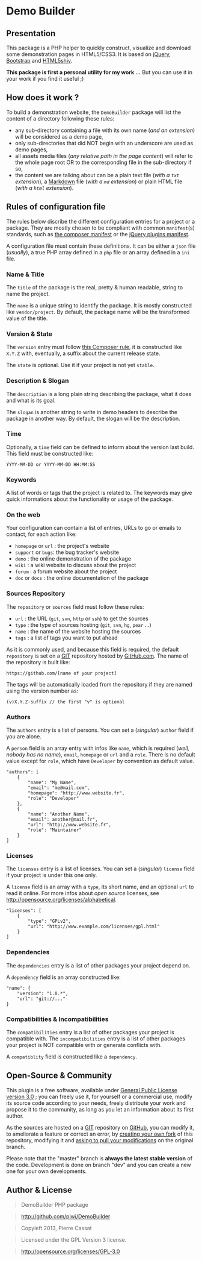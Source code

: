 Demo Builder
============

## Presentation

This package is a PHP helper to quickly construct, visualize and download some demonstration
pages in HTML5/CSS3. It is based on [jQuery](http://jquery.com/), [Bootstrap](http://twitter.github.com/bootstrap/index.html)
and [HTML5shiv](http://code.google.com/p/html5shiv/).

**This package is first a personal utility for my work ...** But you can use it in your work if you find it useful ;)

## How does it work ?

To build a demonstration website, the `DemoBuilder` package will list the content of a directory following these rules:

-   any sub-directory containing a file with its own name (*and an extension*) will be considered as a demo page,
-   only sub-directories that did NOT begin with an underscore are used as demo pages,
-   all assets media files (*any relative path in the page content*) will refer to the whole page root OR to the corresponding
    file in the sub-directory if so,
-   the content we are talking about can be a plain text file (*with a `txt` extension*), a [Markdown](http://daringfireball.net/projects/markdown/)
    file (*with a `md` extension*) or plain HTML file (*with a `html` extension*).

## Rules of configuration file

The rules below discribe the different configuration entries for a project or a package. They
are mostly chosen to be compliant with common `manifest`(s) standards, such as [the composer manifest](http://getcomposer.org/doc/04-schema.md)
or the [jQuery plugins manifest](http://plugins.jquery.com/docs/package-manifest/).

A configuration file must contain these definitions. It can be either a `json` file (*usually*),
a true PHP array defined in a `php` file or an array defined in a `ini` file.

### Name & Title

The `title` of the package is the real, pretty & human readable, string to name the project.

The `name` is a unique string to identify the package. It is mostly constructed like
`vendor/project`. By default, the package name will be the transformed value of the title.

### Version & State

The `version` entry must follow [this Composer rule](http://getcomposer.org/doc/04-schema.md#version),
it is constructed like `X.Y.Z` with, eventually, a suffix about the current release state.

The `state` is optional. Use it if your project is not yet `stable`.

### Description & Slogan

The `description` is a long plain string describing the package, what it does and what is its
goal.

The `slogan` is another string to write in demo headers to describe the package in another way.
By default, the slogan will be the description.

### Time

Optionally, a `time` field can be defined to inform about the version last build. This field must
be constructed like:

    YYYY-MM-DD or YYYY-MM-DD HH:MM:SS

### Keywords

A list of words or tags that the project is related to. The keywords may give quick informations
about the functionality or usage of the package.

### On the web

Your configuration can contain a list of entries, URLs to go or emails to contact, for each action like:
-   `homepage` or `url` : the project's website
-   `support` or `bugs`: the bug tracker's website
-   `demo` : the online demonstration of the package
-   `wiki` : a wiki website to discuss about the project
-   `forum` : a forum website about the project
-   `doc` or `docs` : the online documentation of the package

### Sources Repository

The `repository` or `sources` field must follow these rules:
-   `url` : the URL (`git`, `svn`, `http` or `ssh`) to get the sources
-   `type` : the type of sources hosting (`git`, `svn`, `hg`, `pear` ...)
-   `name` : the name of the website hosting the sources
-   `tags` : a list of tags you want to put ahead

As it is commonly used, and because this field is required, the default `repository` is
set on a [GIT](http://git-scm.com/) repository hosted by [GitHub.com](https://github.com/).
The name of the repository is built like:

    https://github.com/[name of your project]

The tags will be automatically loaded from the repository if they are named using the version
number as:

    (v)X.Y.Z-suffix // the first "v" is optional

### Authors

The `authors` entry is a list of persons. You can set a (*singular*) `author` field if
you are alone.

A `person` field is an array entry with infos like `name`, which is required (*well, nobody has no name*), 
`email`, `homepage` or `url` and a `role`. There is no default value except for `role`, which have
`Developer` by convention as default value.

    "authors": [
        {
            "name": "My Name",
            "email": "me@mail.com",
            "homepage": "http://www.website.fr",
            "role": "Developer"
        },
        {
            "name": "Another Name",
            "email": another@mail.fr",
            "url": "http://www.website.fr",
            "role": "Maintainer"
        }
    ]

### Licenses

The `licenses` entry is a list of licenses. You can set a (*singular*) `license` field if
your project is under this one only.

A `license` field is an array with a `type`, its short name, and an optional `url` to read it online.
For more infos about *open source* licenses, see <http://opensource.org/licenses/alphabetical>.

    "licenses": [
        {
            "type": "GPLv2",
            "url": "http://www.example.com/licenses/gpl.html"
        }
    ]

### Dependencies

The `dependencies` entry is a list of other packages your project depend on.

A `dependency` field is an array constructed like:

    "name": {
        "version": "1.0.*",
        "url": "git://..."
    }

### Compatibilities & Incompatibilities

The `compatibilities` entry is a list of other packages your project is compatible with.
The `incompatibilities` entry is a list of other packages your project is NOT compatible with or
generate conflicts with.

A `compatiblity` field is constructed like a `dependency`.


## Open-Source & Community

This plugin is a free software, available under [General Public License version 3.0](http://opensource.org/licenses/GPL-3.0) ; 
you can freely use it, for yourself or a commercial use, modify its source code according to your needs, 
freely distribute your work and propose it to the community, as long as you let an information about its first author.

As the sources are hosted on a [GIT](http://git-scm.com/) repository on [GitHub](http://github.com/piwi/DemoBuilder),
you can modify it, to ameliorate a feature or correct an error, by [creating your own fork](https://help.github.com/articles/fork-a-repo)
of this repository, modifying it and [asking to pull your modifications](http://github.com/piwi/DemoBuilder/pulls) on
the original branch.

Please note that the "master" branch is **always the latest stable version** of the code. 
Development is done on branch "dev" and you can create a new one for your own developments.

## Author & License

>    DemoBuilder PHP package

>    http://github.com/piwi/DemoBuilder

>    Copyleft 2013, Pierre Cassat

>    Licensed under the GPL Version 3 license.

>    http://opensource.org/licenses/GPL-3.0

